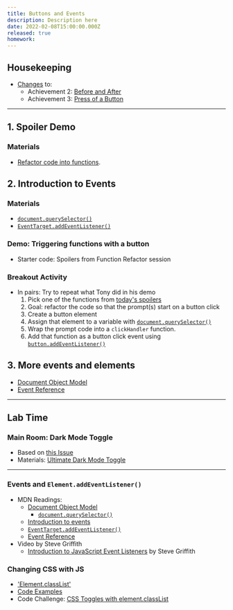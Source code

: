 ```yaml
---
title: Buttons and Events
description: Description here
date: 2022-02-08T15:00:00.000Z
released: true
homework: 
---
```


## Housekeeping
- [Changes](https://github.com/sait-wbdv/winter-2022/commit/0543d3fc7ccfd4829fb90c0aa7e0169a27799029) to:
    - Achievement 2: [Before and After](/cpnt-262/assignments/achievement-2)
    - Achievement 3: [Press of a Button](/cpnt-262/assignments/achievement-3)

---

## 1. Spoiler Demo
### Materials
- [Refactor code into functions](https://gist.github.com/acidtone/90355d3bdbcf770be4a642939f58cfd7).

## 2. Introduction to Events
### Materials
- [`document.querySelector()`](https://developer.mozilla.org/en-US/docs/Web/API/Document/querySelector)
- [`EventTarget.addEventListener()`](https://developer.mozilla.org/en-US/docs/Web/API/EventTarget/addEventListener)

### Demo: Triggering functions with a button
- Starter code: Spoilers from Function Refactor session

### Breakout Activity
- In pairs: Try to repeat what Tony did in his demo
    1. Pick one of the functions from [today's spoilers](https://github.com/sait-wbdv/in-class-w22/tree/main/02-08-events/02-spoiler-finished)
    2. Goal: refactor the code so that the prompt(s) start on a button click
    3. Create a button element
    4. Assign that element to a variable with [`document.querySelector()`](https://developer.mozilla.org/en-US/docs/Web/API/Document/querySelector)
    5. Wrap the prompt code into a `clickHandler` function.
    6. Add that function as a button click event using [`button.addEventListener()`](https://developer.mozilla.org/en-US/docs/Web/API/EventTarget/addEventListener)

## 3. More events and elements
- [Document Object Model](https://developer.mozilla.org/en-US/docs/Web/API/Document_Object_Model)
- [Event Reference](https://developer.mozilla.org/en-US/docs/Web/Events)

---

## Lab Time
### Main Room: Dark Mode Toggle
- Based on [this Issue](https://github.com/sait-wbdv/winter-2022/issues/32)
- Materials: [Ultimate Dark Mode Toggle](https://padlet.com/acidtone/UltimateDarkModeToggle)

---

<home-work :home-work="homework">

### Events and `Element.addEventListener()`
- MDN Readings:
    - [Document Object Model](https://developer.mozilla.org/en-US/docs/Web/API/Document_Object_Model)
        - [`document.querySelector()`](https://developer.mozilla.org/en-US/docs/Web/API/Document/querySelector)
    - [Introduction to events](https://developer.mozilla.org/en-US/docs/Learn/JavaScript/Building_blocks/Events)
    - [`EventTarget.addEventListener()`](https://developer.mozilla.org/en-US/docs/Web/API/EventTarget/addEventListener)
    - [Event Reference](https://developer.mozilla.org/en-US/docs/Web/Events)
- Video by Steve Griffith
    - [Introduction to JavaScript Event Listeners](https://youtu.be/EaRrmOtPYTM) by Steve Griffith

### Changing CSS with JS
- ['Element.classList'](https://developer.mozilla.org/en-US/docs/Web/API/Element/classList)
- [Code Examples](https://developer.mozilla.org/en-US/docs/Web/API/Element/classList#Examples)
- Code Challenge: [CSS Toggles with element.classList](http://browsertherapy.com/challenges/css-toggles-with-classlist/)

</home-work>
